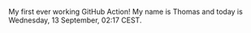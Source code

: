 My first ever working GitHub Action!
My name is Thomas and today is Wednesday, 13 September, 02:17 CEST. 
